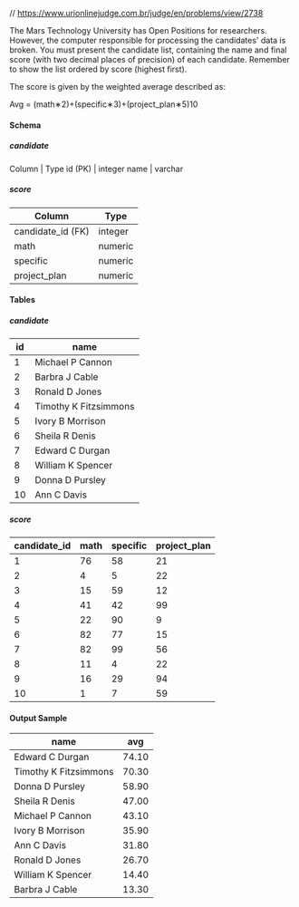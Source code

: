 // https://www.urionlinejudge.com.br/judge/en/problems/view/2738

The Mars Technology University has Open Positions for researchers. However, the computer responsible for processing the candidates' data is broken. You must present the candidate list, containing the name and final score (with two decimal places of precision) of each candidate. Remember to show the list ordered by score (highest first).

The score is given by the weighted average described as:

Avg = (math∗2)+(specific∗3)+(project_plan∗5)10

#### Schema
##### candidate
Column | Type 
id (PK) | integer
name | varchar
   
##### score
Column | Type
 --- | ---
candidate_id (FK) | integer
math | numeric	
specific | numeric 
project_plan | numeric
 
#### Tables
##### candidate
id | name
--- | ---	
1 | Michael P Cannon
2 | Barbra J Cable
3 | Ronald D Jones	
4 | Timothy K Fitzsimmons	
5 | Ivory B Morrison
6 | Sheila R Denis	
7 | Edward C Durgan	
8 | William K Spencer	
9 | Donna D Pursley
10 | Ann C Davis
   
##### score
candidate_id | math | specific | project_plan
--- | --- | --- | ---
1 | 76 | 58 | 21 
2 | 4 | 5 | 22 
3 | 15 | 59| 12
4 | 41 | 42 | 99
5 | 22 | 90 | 9	
6 | 82 | 77 | 15
7 | 82 | 99 | 56
8 | 11 | 4 | 22
9 | 16 | 29 | 94
10 | 1  | 7 | 59
 
#### Output Sample
name | avg	
--- | ---
Edward C Durgan | 74.10	
Timothy K Fitzsimmons | 70.30	
Donna D Pursley | 58.90	
Sheila R Denis | 47.00
Michael P Cannon | 43.10 
Ivory B Morrison | 35.90 
Ann C Davis | 31.80 
Ronald D Jones | 26.70	
William K Spencer | 14.40
Barbra J Cable | 13.30
